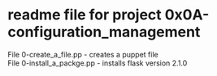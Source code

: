 # readme file for project 0x0A-configuration_management

File 0-create_a_file.pp - creates a puppet file  
File 0-install_a_packge.pp - installs flask version 2.1.0  
